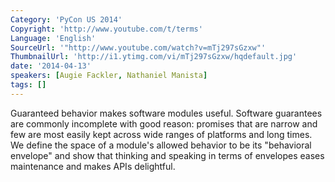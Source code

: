 ```yaml
---
Category: 'PyCon US 2014'
Copyright: 'http://www.youtube.com/t/terms'
Language: 'English'
SourceUrl: '"http://www.youtube.com/watch?v=mTj297sGzxw"'
ThumbnailUrl: 'http://i1.ytimg.com/vi/mTj297sGzxw/hqdefault.jpg'
date: '2014-04-13'
speakers: [Augie Fackler, Nathaniel Manista]
tags: []
---
```

Guaranteed behavior makes software modules useful. Software guarantees are commonly incomplete with good reason: promises that are narrow and few are most easily kept across wide ranges of platforms and long times. We define the space of a module's allowed behavior to be its "behavioral envelope" and show that thinking and speaking in terms of envelopes eases maintenance and makes APIs delightful.